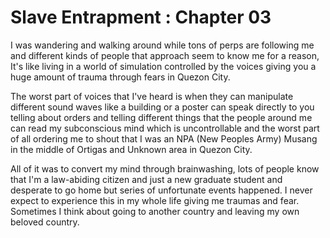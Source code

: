 # Slave Entrapment : Chapter 03
I was wandering and walking around while tons of perps are following me and different kinds of people that approach seem to know me for a reason, It's like living in a world of simulation controlled by the voices giving you a huge amount of trauma through fears in  Quezon City.

The worst part of voices that I've heard is when they can manipulate different sound waves like a building or a poster can speak directly to you telling about orders and telling different things that the people around me can read my subconscious mind which is uncontrollable and the worst part of all ordering me to shout that I was an NPA (New Peoples Army) Musang in the middle of Ortigas and Unknown area in Quezon City.

All of it was to convert my mind through brainwashing, lots of people know that I'm a law-abiding citizen and just a new graduate student and desperate to go home but series of unfortunate events happened. I never expect to experience this in my whole life giving me traumas and fear. Sometimes I think about going to another country and leaving my own beloved country.

 
